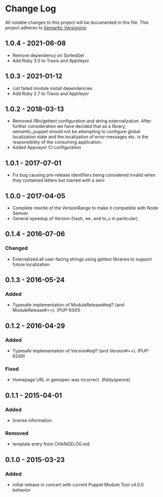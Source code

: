 # Change Log
All notable changes to this project will be documented in this file.
This project adheres to [Semantic Versioning](http://semver.org/).

## 1.0.4 - 2021-06-08
- Remove dependency on SortedSet
- Add Ruby 3.0 to Travis and AppVeyor

## 1.0.3 - 2021-01-12
- List failed module install dependencies
- Add Ruby 2.7 to Travis and AppVeyor

## 1.0.2 - 2018-03-13
- Removed i18n/gettext configuration and string externalization. After further consideration we have decided that
  as a library, semantic_puppet should not be attempting to configure global localization state and the localization
  of error messages etc. is the responsibility of the consuming application.
- Added Appveyor CI configuration

## 1.0.1 - 2017-07-01
- Fix bug causing pre-release identifiers being considered invalid when they contained letters but started with a zero

## 1.0.0 - 2017-04-05
- Complete rewrite of the VersionRange to make it compatible with Node Semver
- General speedup of Version (hash, <=>, and to_s in particular)

## 0.1.4 - 2016-07-06
### Changed
- Externalized all user-facing strings using gettext libraries to support future localization.

## 0.1.3 - 2016-05-24
### Added
- Typesafe implementation of ModuleRelease#eql? (and ModuleRelease#==). (PUP-6341)

## 0.1.2 - 2016-04-29
### Added
- Typesafe implementation of Version#eql? (and Version#==). (PUP-6249)

### Fixed
- Homepage URL in gemspec was incorrect. (fiddyspence)

## 0.1.1 - 2015-04-01
### Added
- license information

### Removed
- template entry from CHANGELOG.md

## 0.1.0 - 2015-03-23
### Added
- initial release in concert with current Puppet Module Tool v4.0.0 behavior
